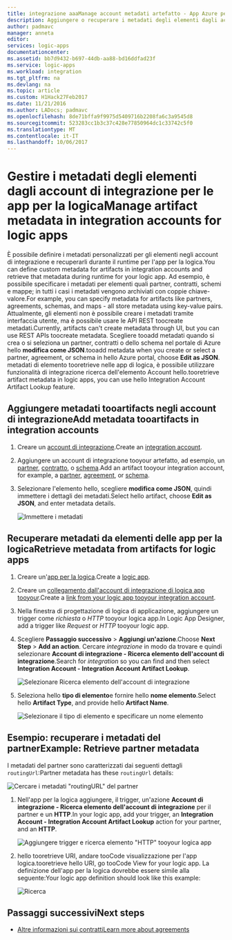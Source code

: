 ```yaml
---
title: integrazione aaaManage account metadati artefatto - App Azure per la logica | Documenti Microsoft
description: Aggiungere o recuperare i metadati degli elementi dagli account di integrazione per le app per la logica di Azure
author: padmavc
manager: anneta
editor: 
services: logic-apps
documentationcenter: 
ms.assetid: bb7d9432-b697-44db-aa88-bd16ddfad23f
ms.service: logic-apps
ms.workload: integration
ms.tgt_pltfrm: na
ms.devlang: na
ms.topic: article
ms.custom: H1Hack27Feb2017
ms.date: 11/21/2016
ms.author: LADocs; padmavc
ms.openlocfilehash: 8de71bffa9f9975d5409716b2208fa6c3a9545d8
ms.sourcegitcommit: 523283cc1b3c37c428e77850964dc1c33742c5f0
ms.translationtype: MT
ms.contentlocale: it-IT
ms.lasthandoff: 10/06/2017
---
```

# <a name="manage-artifact-metadata-in-integration-accounts-for-logic-apps"></a><span data-ttu-id="a0a16-103">Gestire i metadati degli elementi dagli account di integrazione per le app per la logica</span><span class="sxs-lookup"><span data-stu-id="a0a16-103">Manage artifact metadata in integration accounts for logic apps</span></span>

<span data-ttu-id="a0a16-104">È possibile definire i metadati personalizzati per gli elementi negli account di integrazione e recuperarli durante il runtime per l'app per la logica.</span><span class="sxs-lookup"><span data-stu-id="a0a16-104">You can define custom metadata for artifacts in integration accounts and retrieve that metadata during runtime for your logic app.</span></span> <span data-ttu-id="a0a16-105">Ad esempio, è possibile specificare i metadati per elementi quali partner, contratti, schemi e mappe; in tutti i casi i metadati vengono archiviati con coppie chiave-valore.</span><span class="sxs-lookup"><span data-stu-id="a0a16-105">For example, you can specify metadata for artifacts like partners, agreements, schemas, and maps - all store metadata using key-value pairs.</span></span> <span data-ttu-id="a0a16-106">Attualmente, gli elementi non è possibile creare i metadati tramite interfaccia utente, ma è possibile usare le API REST toocreate metadati.</span><span class="sxs-lookup"><span data-stu-id="a0a16-106">Currently, artifacts can't create metadata through UI, but you can use REST APIs toocreate metadata.</span></span> <span data-ttu-id="a0a16-107">Scegliere tooadd metadati quando si crea o si seleziona un partner, contratti o dello schema nel portale di Azure hello **modifica come JSON**.</span><span class="sxs-lookup"><span data-stu-id="a0a16-107">tooadd metadata when you create or select a partner, agreement, or schema in hello Azure portal, choose **Edit as JSON**.</span></span> <span data-ttu-id="a0a16-108">metadati di elemento tooretrieve nelle app di logica, è possibile utilizzare funzionalità di integrazione ricerca dell'elemento Account hello.</span><span class="sxs-lookup"><span data-stu-id="a0a16-108">tooretrieve artifact metadata in logic apps, you can use hello Integration Account Artifact Lookup feature.</span></span>

## <a name="add-metadata-tooartifacts-in-integration-accounts"></a><span data-ttu-id="a0a16-109">Aggiungere metadati tooartifacts negli account di integrazione</span><span class="sxs-lookup"><span data-stu-id="a0a16-109">Add metadata tooartifacts in integration accounts</span></span>

1. <span data-ttu-id="a0a16-110">Creare un [account di integrazione](logic-apps-enterprise-integration-create-integration-account.md).</span><span class="sxs-lookup"><span data-stu-id="a0a16-110">Create an [integration account](logic-apps-enterprise-integration-create-integration-account.md).</span></span>

2. <span data-ttu-id="a0a16-111">Aggiungere un account di integrazione tooyour artefatto, ad esempio, un [partner](logic-apps-enterprise-integration-partners.md#how-to-create-a-partner), [contratto](logic-apps-enterprise-integration-agreements.md#how-to-create-agreements), o [schema](logic-apps-enterprise-integration-schemas.md).</span><span class="sxs-lookup"><span data-stu-id="a0a16-111">Add an artifact tooyour integration account, for example, a [partner](logic-apps-enterprise-integration-partners.md#how-to-create-a-partner), [agreement](logic-apps-enterprise-integration-agreements.md#how-to-create-agreements), or [schema](logic-apps-enterprise-integration-schemas.md).</span></span>

3.  <span data-ttu-id="a0a16-112">Selezionare l'elemento hello, scegliere **modifica come JSON**, quindi immettere i dettagli dei metadati.</span><span class="sxs-lookup"><span data-stu-id="a0a16-112">Select hello artifact, choose **Edit as JSON**, and enter metadata details.</span></span>

    ![Immettere i metadati](media/logic-apps-enterprise-integration-metadata/image1.png)

## <a name="retrieve-metadata-from-artifacts-for-logic-apps"></a><span data-ttu-id="a0a16-114">Recuperare metadati da elementi delle app per la logica</span><span class="sxs-lookup"><span data-stu-id="a0a16-114">Retrieve metadata from artifacts for logic apps</span></span>

1. <span data-ttu-id="a0a16-115">Creare un'[app per la logica](logic-apps-create-a-logic-app.md).</span><span class="sxs-lookup"><span data-stu-id="a0a16-115">Create a [logic app](logic-apps-create-a-logic-app.md).</span></span>

2. <span data-ttu-id="a0a16-116">Creare un [collegamento dall'account di integrazione di logica app tooyour](logic-apps-enterprise-integration-create-integration-account.md#link-an-integration-account-to-a-logic-app).</span><span class="sxs-lookup"><span data-stu-id="a0a16-116">Create a [link from your logic app tooyour integration account](logic-apps-enterprise-integration-create-integration-account.md#link-an-integration-account-to-a-logic-app).</span></span> 

3. <span data-ttu-id="a0a16-117">Nella finestra di progettazione di logica di applicazione, aggiungere un trigger come *richiesta* o *HTTP* tooyour logica app.</span><span class="sxs-lookup"><span data-stu-id="a0a16-117">In Logic App Designer, add a trigger like *Request* or *HTTP* tooyour logic app.</span></span>

4.  <span data-ttu-id="a0a16-118">Scegliere **Passaggio successivo** > **Aggiungi un'azione**.</span><span class="sxs-lookup"><span data-stu-id="a0a16-118">Choose **Next Step** > **Add an action**.</span></span> <span data-ttu-id="a0a16-119">Cercare *integrazione* in modo da trovare e quindi selezionare **Account di integrazione - Ricerca elemento dell'account di integrazione**.</span><span class="sxs-lookup"><span data-stu-id="a0a16-119">Search for *integration* so you can find and then select **Integration Account - Integration Account Artifact Lookup**.</span></span>

    ![Selezionare Ricerca elemento dell'account di integrazione](media/logic-apps-enterprise-integration-metadata/image2.png)

5. <span data-ttu-id="a0a16-121">Seleziona hello **tipo di elemento**e fornire hello **nome elemento**.</span><span class="sxs-lookup"><span data-stu-id="a0a16-121">Select hello **Artifact Type**, and provide hello **Artifact Name**.</span></span>

    ![Selezionare il tipo di elemento e specificare un nome elemento](media/logic-apps-enterprise-integration-metadata/image3.png)

## <a name="example-retrieve-partner-metadata"></a><span data-ttu-id="a0a16-123">Esempio: recuperare i metadati del partner</span><span class="sxs-lookup"><span data-stu-id="a0a16-123">Example: Retrieve partner metadata</span></span>

<span data-ttu-id="a0a16-124">I metadati del partner sono caratterizzati dai seguenti dettagli `routingUrl`:</span><span class="sxs-lookup"><span data-stu-id="a0a16-124">Partner metadata has these `routingUrl` details:</span></span>

![Cercare i metadati "routingURL" del partner](media/logic-apps-enterprise-integration-metadata/image6.png)

1. <span data-ttu-id="a0a16-126">Nell'app per la logica aggiungere, il trigger, un'azione **Account di integrazione - Ricerca elemento dell'account di integrazione** per il partner e un **HTTP**.</span><span class="sxs-lookup"><span data-stu-id="a0a16-126">In your logic app, add your trigger, an **Integration Account - Integration Account Artifact Lookup** action for your partner, and an **HTTP**.</span></span>

    ![Aggiungere trigger e ricerca elemento "HTTP" tooyour logica app](media/logic-apps-enterprise-integration-metadata/image4.png)

2. <span data-ttu-id="a0a16-128">hello tooretrieve URI, andare tooCode visualizzazione per l'app logica.</span><span class="sxs-lookup"><span data-stu-id="a0a16-128">tooretrieve hello URI, go tooCode View for your logic app.</span></span> <span data-ttu-id="a0a16-129">La definizione dell'app per la logica dovrebbe essere simile alla seguente:</span><span class="sxs-lookup"><span data-stu-id="a0a16-129">Your logic app definition should look like this example:</span></span>

    ![Ricerca](media/logic-apps-enterprise-integration-metadata/image5.png)


## <a name="next-steps"></a><span data-ttu-id="a0a16-131">Passaggi successivi</span><span class="sxs-lookup"><span data-stu-id="a0a16-131">Next steps</span></span>
* [<span data-ttu-id="a0a16-132">Altre informazioni sui contratti</span><span class="sxs-lookup"><span data-stu-id="a0a16-132">Learn more about agreements</span></span>](logic-apps-enterprise-integration-agreements.md "Informazioni sui contratti di Enterprise Integration")  
